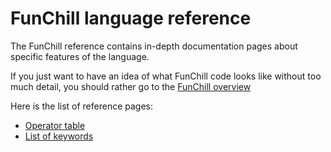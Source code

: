 # FunChill language reference

The FunChill reference contains in-depth documentation pages about specific features of the language.

If you just want to have an idea of what FunChill code looks like without too much detail, you should rather go to the [FunChill overview](../introduction.md#overview-of-features)

Here is the list of reference pages:

- [Operator table](./operator_table.md)
- [List of keywords](./keywords.md)

